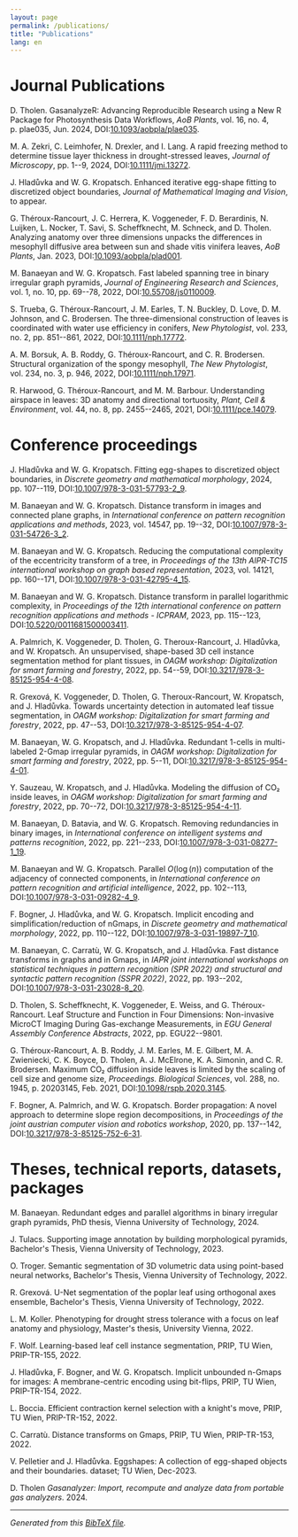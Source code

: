 ```yaml
---
layout: page
permalink: /publications/
title: "Publications"
lang: en
---
```


# Journal Publications

D. Tholen. GasanalyzeR: Advancing Reproducible Research using a New R
Package for Photosynthesis Data Workflows, *AoB Plants*, vol. 16, no. 4,
p. plae035, Jun. 2024,
DOI:[10.1093/aobpla/plae035](https://doi.org/10.1093/aobpla/plae035).

M. A. Zekri, C. Leimhofer, N. Drexler, and I. Lang. A rapid freezing
method to determine tissue layer thickness in drought-stressed leaves,
*Journal of Microscopy*, pp. 1--9, 2024,
DOI:[10.1111/jmi.13272](https://doi.org/10.1111/jmi.13272).

J. Hladůvka and W. G. Kropatsch. Enhanced iterative egg-shape fitting to
discretized object boundaries, *Journal of Mathematical Imaging and
Vision*, to appear.

G. Théroux-Rancourt, J. C. Herrera, K. Voggeneder, F. D. Berardinis, N.
Luijken, L. Nocker, T. Savi, S. Scheffknecht, M. Schneck, and D. Tholen.
Analyzing anatomy over three dimensions unpacks the differences in
mesophyll diffusive area between sun and shade vitis vinifera leaves,
*AoB Plants*, Jan. 2023,
DOI:[10.1093/aobpla/plad001](https://doi.org/10.1093/aobpla/plad001).

M. Banaeyan and W. G. Kropatsch. Fast labeled spanning tree in binary
irregular graph pyramids, *Journal of Engineering Research and
Sciences*, vol. 1, no. 10, pp. 69--78, 2022,
DOI:[10.55708/js0110009](https://doi.org/10.55708/js0110009).

S. Trueba, G. Théroux-Rancourt, J. M. Earles, T. N. Buckley, D. Love, D.
M. Johnson, and C. Brodersen. The three-dimensional construction of
leaves is coordinated with water use efficiency in conifers, *New
Phytologist*, vol. 233, no. 2, pp. 851--861, 2022,
DOI:[10.1111/nph.17772](https://doi.org/10.1111/nph.17772).

A. M. Borsuk, A. B. Roddy, G. Théroux-Rancourt, and C. R. Brodersen.
Structural organization of the spongy mesophyll, *The New Phytologist*,
vol. 234, no. 3, p. 946, 2022,
DOI:[10.1111/nph.17971](https://doi.org/10.1111/nph.17971).

R. Harwood, G. Théroux-Rancourt, and M. M. Barbour. Understanding
airspace in leaves: 3D anatomy and directional tortuosity, *Plant, Cell
& Environment*, vol. 44, no. 8, pp. 2455--2465, 2021,
DOI:[10.1111/pce.14079](https://doi.org/10.1111/pce.14079).

# Conference proceedings

J. Hladůvka and W. G. Kropatsch. Fitting egg-shapes to discretized
object boundaries, in *Discrete geometry and mathematical morphology*,
2024, pp. 107--119,
DOI:[10.1007/978-3-031-57793-2_9](https://doi.org/10.1007/978-3-031-57793-2_9).

M. Banaeyan and W. G. Kropatsch. Distance transform in images and
connected plane graphs, in *International conference on pattern
recognition applications and methods*, 2023, vol. 14547, pp. 19--32,
DOI:[10.1007/978-3-031-54726-3_2](https://doi.org/10.1007/978-3-031-54726-3_2).

M. Banaeyan and W. G. Kropatsch. Reducing the computational complexity
of the eccentricity transform of a tree, in *Proceedings of the 13th
AIPR-TC15 international workshop on graph based representation*, 2023,
vol. 14121, pp. 160--171,
DOI:[10.1007/978-3-031-42795-4_15](https://doi.org/10.1007/978-3-031-42795-4_15).

M. Banaeyan and W. G. Kropatsch. Distance transform in parallel
logarithmic complexity, in *Proceedings of the 12th international
conference on pattern recognition applications and methods - ICPRAM*,
2023, pp. 115--123,
DOI:[10.5220/0011681500003411](https://doi.org/10.5220/0011681500003411).

A. Palmrich, K. Voggeneder, D. Tholen, G. Theroux-Rancourt, J. Hladůvka,
and W. Kropatsch. An unsupervised, shape-based 3D cell instance
segmentation method for plant tissues, in *OAGM workshop: Digitalization
for smart farming and forestry*, 2022, pp. 54--59,
DOI:[10.3217/978-3-85125-954-4-08](https://doi.org/10.3217/978-3-85125-954-4-08).

R. Grexová, K. Voggeneder, D. Tholen, G. Theroux-Rancourt, W. Kropatsch,
and J. Hladůvka. Towards uncertainty detection in automated leaf tissue
segmentation, in *OAGM workshop: Digitalization for smart farming and
forestry*, 2022, pp. 47--53,
DOI:[10.3217/978-3-85125-954-4-07](https://doi.org/10.3217/978-3-85125-954-4-07).

M. Banaeyan, W. G. Kropatsch, and J. Hladůvka. Redundant 1-cells in
multi-labeled 2-Gmap irregular pyramids, in *OAGM workshop:
Digitalization for smart farming and forestry*, 2022, pp. 5--11,
DOI:[10.3217/978-3-85125-954-4-01](https://doi.org/10.3217/978-3-85125-954-4-01).

Y. Sauzeau, W. Kropatsch, and J. Hladůvka. Modeling the diffusion of
CO₂ inside leaves, in *OAGM workshop: Digitalization for smart farming
and forestry*, 2022, pp. 70--72,
DOI:[10.3217/978-3-85125-954-4-11](https://doi.org/10.3217/978-3-85125-954-4-11).

M. Banaeyan, D. Batavia, and W. G. Kropatsch. Removing redundancies in
binary images, in *International conference on intelligent systems and
patterns recognition*, 2022, pp. 221--233,
DOI:[10.1007/978-3-031-08277-1_19](https://doi.org/10.1007/978-3-031-08277-1_19).

M. Banaeyan and W. G. Kropatsch. Parallel $O(\log(n))$
computation of the adjacency of connected components, in *International
conference on pattern recognition and artificial intelligence*, 2022,
pp. 102--113,
DOI:[10.1007/978-3-031-09282-4_9](https://doi.org/10.1007/978-3-031-09282-4_9).

F. Bogner, J. Hladůvka, and W. G. Kropatsch. Implicit encoding and
simplification/reduction of nGmaps, in *Discrete geometry and
mathematical morphology*, 2022, pp. 110--122,
DOI:[10.1007/978-3-031-19897-7_10](https://doi.org/10.1007/978-3-031-19897-7_10).

M. Banaeyan, C. Carratù, W. G. Kropatsch, and J. Hladůvka. Fast distance
transforms in graphs and in Gmaps, in *IAPR joint international
workshops on statistical techniques in pattern recognition (SPR 2022)
and structural and syntactic pattern recognition (SSPR 2022)*, 2022, pp.
193--202,
DOI:[10.1007/978-3-031-23028-8_20](https://doi.org/10.1007/978-3-031-23028-8_20).

D. Tholen, S. Scheffknecht, K. Voggeneder, E. Weiss, and G.
Théroux-Rancourt. Leaf Structure and Function in Four Dimensions:
Non-invasive MicroCT Imaging During Gas-exchange Measurements, in *EGU
General Assembly Conference Abstracts*, 2022, pp. EGU22--9801.

G. Théroux-Rancourt, A. B. Roddy, J. M. Earles, M. E. Gilbert, M. A.
Zwieniecki, C. K. Boyce, D. Tholen, A. J. McElrone, K. A. Simonin, and
C. R. Brodersen. Maximum CO₂ diffusion inside leaves is limited by the
scaling of cell size and genome size, *Proceedings. Biological
Sciences*, vol. 288, no. 1945, p. 20203145, Feb. 2021,
DOI:[10.1098/rspb.2020.3145](https://doi.org/10.1098/rspb.2020.3145).

F. Bogner, A. Palmrich, and W. G. Kropatsch. Border propagation: A novel
approach to determine slope region decompositions, in *Proceedings of
the joint austrian computer vision and robotics workshop*, 2020, pp.
137--142,
DOI:[10.3217/978-3-85125-752-6-31](https://doi.org/10.3217/978-3-85125-752-6-31).

# Theses, technical reports, datasets, packages

M. Banaeyan. Redundant edges and parallel algorithms in binary irregular
graph pyramids, PhD thesis, Vienna University of Technology, 2024.

J. Tulacs. Supporting image annotation by building morphological
pyramids, Bachelor\'s Thesis, Vienna University of Technology, 2023.

O. Troger. Semantic segmentation of 3D volumetric data using point-based
neural networks, Bachelor\'s Thesis, Vienna University of Technology,
2022.

R. Grexová. U-Net segmentation of the poplar leaf using orthogonal axes
ensemble, Bachelor\'s Thesis, Vienna University of Technology, 2022.

L. M. Koller. Phenotyping for drought stress tolerance with a focus on
leaf anatomy and physiology, Master's thesis, University Vienna, 2022.

F. Wolf. Learning-based leaf cell instance segmentation, PRIP, TU Wien,
PRIP-TR-155, 2022.

J. Hladůvka, F. Bogner, and W. G. Kropatsch. Implicit unbounded n-Gmaps
for images: A membrane-centric encoding using bit-flips, PRIP, TU Wien,
PRIP-TR-154, 2022.

L. Boccia. Efficient contraction kernel selection with a knight's move,
PRIP, TU Wien, PRIP-TR-152, 2022.

C. Carratù. Distance transforms on Gmaps, PRIP, TU Wien, PRIP-TR-153,
2022.

V. Pelletier and J. Hladůvka. Eggshapes: A collection of egg-shaped
objects and their boundaries. dataset; TU Wien, Dec-2023.

D. Tholen *Gasanalyzer: Import, recompute and analyze data from portable
gas analyzers*. 2024.

---
*Generated from this [BibTeX file](publications.bib).*